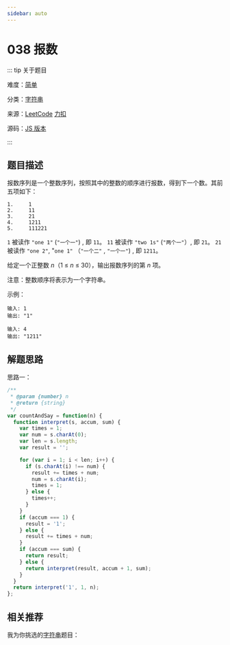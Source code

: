 ```yaml
---
sidebar: auto
---
```


# 038 报数

::: tip 关于题目

难度：[简单](/solution/easy/)

分类：[字符串](/art/string.html)

来源：[LeetCode](https://leetcode.com/problems/count-and-say/)  [力扣](https://leetcode-cn.com/problems/count-and-say/)

源码：[JS 版本](https://github.com/swpuLeo/cattle/blob/master/src/easy/CountAndSay.js)

:::



## 题目描述

报数序列是一个整数序列，按照其中的整数的顺序进行报数，得到下一个数。其前五项如下：

```
1.     1
2.     11
3.     21
4.     1211
5.     111221
```

`1` 被读作  `"one 1"`  (`"一个一"`) , 即 `11`。
`11` 被读作 `"two 1s"` (`"两个一"`）, 即 `21`。
`21` 被读作 `"one 2"`,  "`one 1"` （`"一个二"` ,  `"一个一"`) , 即 `1211`。

给定一个正整数 *n*（1 ≤ *n* ≤ 30），输出报数序列的第 *n* 项。

注意：整数顺序将表示为一个字符串。

示例：

```
输入: 1
输出: "1"

输入: 4
输出: "1211"
```



## 解题思路

思路一：

```js
/**
 * @param {number} n
 * @return {string}
 */
var countAndSay = function(n) {
  function interpret(s, accum, sum) {
    var times = 1;
    var num = s.charAt(0);
    var len = s.length;
    var result = '';

    for (var i = 1; i < len; i++) {
      if (s.charAt(i) !== num) {
        result += times + num;
        num = s.charAt(i);
        times = 1;
      } else {
        times++;
      }
    }
    if (accum === 1) {
      result = '1';
    } else {
      result += times + num;
    }
    if (accum === sum) {
      return result;
    } else {
      return interpret(result, accum + 1, sum);
    }
  }
  return interpret('1', 1, n);
};
```



## 相关推荐

我为你挑选的[字符串](/art/string.html)题目：